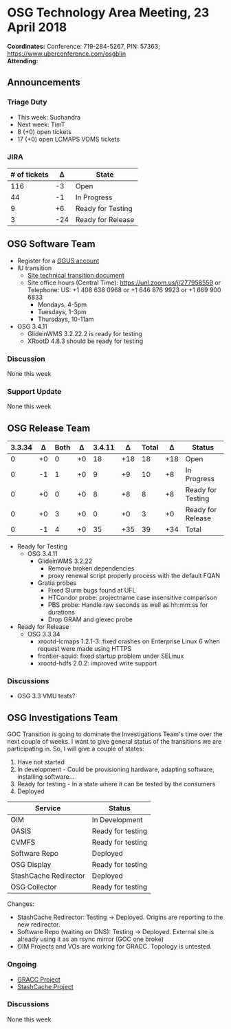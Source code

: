 # OSG Technology Area Meeting, 23 April 2018

**Coordinates:** Conference: 719-284-5267, PIN: 57363; <https://www.uberconference.com/osgblin>  
**Attending:**  


## Announcements


### Triage Duty

-   This week: Suchandra
-   Next week: TimT
-   8 (+0) open tickets
-   17 (+0) open LCMAPS VOMS tickets


### JIRA

| # of tickets | &Delta; | State             |
|------------ |------- |----------------- |
| 116          | -3      | Open              |
| 44           | -1      | In Progress       |
| 9            | +6      | Ready for Testing |
| 3            | -24     | Ready for Release |


## OSG Software Team

-   Register for a [GGUS account](https://opensciencegrid.github.io/technology/software/new-team-member/)
-   IU transition  
    -   [Site technical transition document](/policy/service-migrations-spring-2018/)
    -   Site office hours (Central Time): <https://unl.zoom.us/j/277958559> or Telephone: US: +1 408 638 0968  or +1 646 876 9923  or +1 669 900 6833  
        -   Mondays, 4-5pm
        -   Tuesdays, 1-3pm
        -   Thursdays, 10-11am
-   OSG 3.4.11  
    -   GlideinWMS 3.2.22.2 is ready for testing
    -   XRootD 4.8.3 should be ready for testing


### Discussion

None this week  


### Support Update

None this week  


## OSG Release Team

| 3.3.34 | &Delta; | Both | &Delta; | 3.4.11 | &Delta; | Total | &Delta; | Status            |
|------ |------- |---- |------- |------ |------- |----- |------- |----------------- |
| 0      | +0      | 0    | +0      | 18     | +18     | 18    | +18     | Open              |
| 0      | -1      | 1    | +0      | 9      | +9      | 10    | +8      | In Progress       |
| 0      | +0      | 0    | +0      | 8      | +8      | 8     | +8      | Ready for Testing |
| 0      | +0      | 3    | +0      | 0      | +0      | 3     | +0      | Ready for Release |
| 0      | -1      | 4    | +0      | 35     | +35     | 39    | +34     | Total             |

-   Ready for Testing  
    -   OSG 3.4.11
        -   GlideinWMS 3.2.22
            -   Remove broken dependencies
            -   proxy renewal script properly process with the default FQAN
        -   Gratia probes
            -   Fixed Slurm bugs found at UFL
            -   HTCondor probe: projectname case insensitive comparison
            -   PBS probe: Handle raw seconds as well as hh:mm:ss for durations
            -   Drop GRAM and glexec probe
-   Ready for Release  
    -   OSG 3.3.34
        -   xrootd-lcmaps 1.2.1-3: fixed crashes on Enterprise Linux 6 when request were made using HTTPS
        -   frontier-squid: fixed startup problem under SELinux
        -   xrootd-hdfs 2.0.2: improved write support


### Discussions

-   OSG 3.3 VMU tests?

## OSG Investigations Team

GOC Transition is going to dominate the Investigations Team's time over the next couple of weeks.   I want to give general status of the transitions we are participating in.  So, I will give a couple of states:  

1.  Have not started
2.  In development - Could be provisioning hardware, adapting software, installing software&#x2026;
3.  Ready for testing - In a state where it can be tested by the consumers
4.  Deployed

| Service               | Status            |
|--------------------- |----------------- |
| OIM                   | In Development    |
| OASIS                 | Ready for testing |
| CVMFS                 | Ready for testing |
| Software Repo         | Deployed          |
| OSG Display           | Ready for testing |
| StashCache Redirector | Deployed          |
| OSG Collector         | Ready for testing |

Changes:  

-   StashCache Redirector: Testing -> Deployed.  Origins are reporting to the new redirector.
-   Software Repo (waiting on DNS): Testing -> Deployed.  External site is already using it as an rsync mirror (GOC one broke)
-   OIM Projects and VOs are working for GRACC.  Topology is untested.

### Ongoing

-   [GRACC Project](https://jira.opensciencegrid.org/projects/GRACC/)
-   [StashCache Project](https://opensciencegrid.github.io/StashCache/)


### Discussions

None this week
